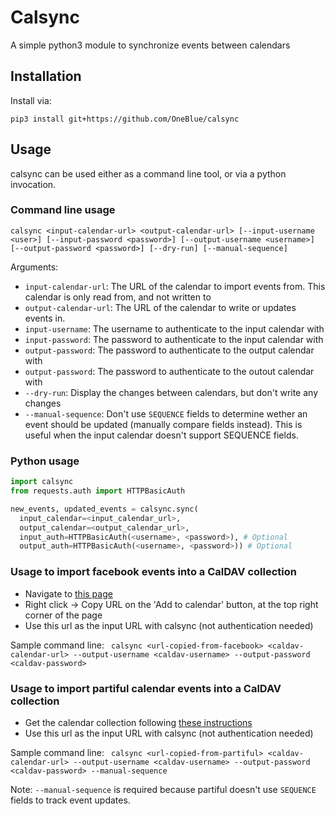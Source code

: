 # Calsync

A simple python3 module to synchronize events between calendars

## Installation

Install via:

```
pip3 install git+https://github.com/OneBlue/calsync
```

## Usage

calsync can be used either as a command line tool, or via a python invocation.

### Command line usage

`calsync <input-calendar-url> <output-calendar-url> [--input-username <user>] [--input-password <password>] [--output-username <username>] [--output-password <password>] [--dry-run] [--manual-sequence]`

Arguments:

- `input-calendar-url`: The URL of the calendar to import events from. This calendar is only read from, and not written to
- `output-calendar-url`: The URL of the calendar to write or updates events in.
- `input-username`: The username to authenticate to the input calendar with
- `input-password`: The password to authenticate to the input calendar with
- `output-password`: The password to authenticate to the output calendar with
- `output-password`: The password to authenticate to the outout calendar with
- `--dry-run`: Display the changes between calendars, but don't write any changes
- `--manual-sequence`: Don't use `SEQUENCE` fields to determine wether an event should be updated (manually compare fields instead). This is useful when the input calendar doesn't support SEQUENCE fields.


### Python usage

```python
import calsync
from requests.auth import HTTPBasicAuth

new_events, updated_events = calsync.sync(
  input_calendar=<input_calendar_url>,
  output_calendar=<output_calendar_url>,
  input_auth=HTTPBasicAuth(<username>, <password>), # Optional
  output_auth=HTTPBasicAuth(<username>, <password>)) # Optional
```

### Usage to import facebook events into a CalDAV collection

* Navigate to [this page](https://www.facebook.com/events/calendar)
* Right click -> Copy URL on the 'Add to calendar' button, at the top right corner of the page
* Use this url as the input URL with calsync (not authentication needed)

Sample command line: ` calsync <url-copied-from-facebook> <caldav-calendar-url> --output-username <caldav-username> --output-password <caldav-password>`

### Usage to import partiful calendar events into a CalDAV collection

* Get the calendar collection following [these instructions](https://help.partiful.com/hc/en-us/sections/26025196887707--Calendar-Sync)
* Use this url as the input URL with calsync (not authentication needed)


Sample command line: ` calsync <url-copied-from-partiful> <caldav-calendar-url> --output-username <caldav-username> --output-password <caldav-password> --manual-sequence`

Note: `--manual-sequence` is required because partiful doesn't use `SEQUENCE` fields to track event updates.

